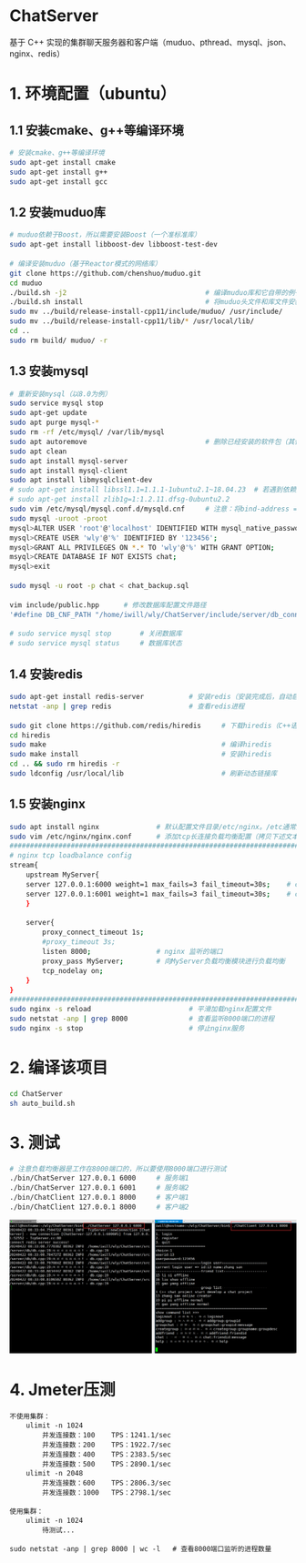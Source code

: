 # ChatServer
基于 C++ 实现的集群聊天服务器和客户端（muduo、pthread、mysql、json、nginx、redis）



# 1. 环境配置（ubuntu）

## 1.1 安装cmake、g++等编译环境

```bash
# 安装cmake、g++等编译环境
sudo apt-get install cmake	
sudo apt-get install g++
sudo apt-get install gcc
```

## 1.2 安装muduo库

```bash
# muduo依赖于Boost，所以需要安装Boost（一个准标准库）
sudo apt-get install libboost-dev libboost-test-dev		

# 编译安装muduo（基于Reactor模式的网络库）
git clone https://github.com/chenshuo/muduo.git
cd muduo
./build.sh -j2									# 编译muduo库和它自带的例子（生成的编译文件位于muduo同级目录）
./build.sh install  							# 将muduo头文件和库文件安装到build/release-install-cpp11/lib
sudo mv ../build/release-install-cpp11/include/muduo/ /usr/include/		# 将inlcude（头文件）拷贝到系统目录
sudo mv ../build/release-install-cpp11/lib/* /usr/local/lib/			# 将lib（库文件）拷贝到系统目录
cd ..
sudo rm build/ muduo/ -r
```

## 1.3 安装mysql

```bash
# 重新安装mysql（以8.0为例）
sudo service mysql stop
sudo apt-get update
sudo apt purge mysql-*
sudo rm -rf /etc/mysql/ /var/lib/mysql
sudo apt autoremove								# 删除已经安装的软件包（其他软件的依赖，而此依赖关系已经不存在）
sudo apt clean
sudo apt install mysql-server
sudo apt install mysql-client
sudo apt install libmysqlclient-dev
# sudo apt-get install libssl1.1=1.1.1-1ubuntu2.1~18.04.23	# 若遇到依赖版本问题，可以指定libmysqlclient-dev依赖版本
# sudo apt-get install zlib1g=1:1.2.11.dfsg-0ubuntu2.2
sudo vim /etc/mysql/mysql.conf.d/mysqld.cnf     # 注意：将bind-address = 127.0.0.1  改成 bind-address = 0.0.0.0
sudo mysql -uroot -proot
mysql>ALTER USER 'root'@'localhost' IDENTIFIED WITH mysql_native_password BY '123456';		# 重置root用户的密码
mysql>CREATE USER 'wly'@'%' IDENTIFIED BY '123456'; 					# 创建允许从任何主机访问的用户wly
mysql>GRANT ALL PRIVILEGES ON *.* TO 'wly'@'%' WITH GRANT OPTION;		# 给远程访问的wly用户授予所有权限
msyql>CREATE DATABASE IF NOT EXISTS chat;								# 创建空数据库
mysql>exit

sudo mysql -u root -p chat < chat_backup.sql							# 创建数据库

vim include/public.hpp      # 修改数据库配置文件路径
'#define DB_CNF_PATH "/home/iwill/wly/ChatServer/include/server/db_connection_pool/db.cnf"'

# sudo service mysql stop		# 关闭数据库
# sudo service mysql status		# 数据库状态
```

## 1.4 安装redis

```bash
sudo apt-get install redis-server           # 安装redis（安装完成后，自动启动）
netstat -anp | grep redis                   # 查看redis进程

sudo git clone https://github.com/redis/hiredis     # 下载hiredis（C++语言写的redis客户端库）
cd hiredis
sudo make                                           # 编译hiredis
sudo make install                                   # 安装hiredis
cd .. && sudo rm hiredis -r
sudo ldconfig /usr/local/lib                        # 刷新动态链接库
```

## 1.5 安装nginx

```bash
sudo apt install nginx              # 默认配置文件目录/etc/nginx。/etc通常用于存放linux系统的配置文件。
sudo vim /etc/nginx/nginx.conf      # 添加tcp长连接负载均衡配置（拷贝下述文本至文件中。与http负载均衡配置同级）
#########################################################################
# nginx tcp loadbalance config
stream{
    upstream MyServer{
    server 127.0.0.1:6000 weight=1 max_fails=3 fail_timeout=30s;    # chatServer1 运行在本地的6000端口
    server 127.0.0.1:6001 weight=1 max_fails=3 fail_timeout=30s;    # chatServer2 运行在本地的6001端口（注意，实际上服务器集群应该运行在其他服务器上，此处用于简单测试）
    }

    server{
        proxy_connect_timeout 1s;   
        #proxy_timeout 3s;
        listen 8000;                # nginx 监听的端口
        proxy_pass MyServer;        # 向MyServer负载均衡模块进行负载均衡
        tcp_nodelay on;
    }
}
#########################################################################
sudo nginx -s reload                        # 平滑加载nginx配置文件
sudo netstat -anp | grep 8000               # 查看监听8000端口的进程
sudo nginx -s stop                          # 停止nginx服务
```



# 2. 编译该项目

```bash
cd ChatServer
sh auto_build.sh
```



# 3. 测试

```bash
# 注意负载均衡器是工作在8000端口的，所以要使用8000端口进行测试
./bin/ChatServer 127.0.0.1 6000		# 服务端1
./bin/ChatServer 127.0.0.1 6001		# 服务端2
./bin/ChatClient 127.0.0.1 8000		# 客户端1
./bin/ChatClient 127.0.0.1 8000		# 客户端2
```

![test](./imgs/test.jpg "test")


# 4. Jmeter压测
    不使用集群：
        ulimit -n 1024            
            并发连接数：100    TPS：1241.1/sec
            并发连接数：200    TPS：1922.7/sec
            并发连接数：400    TPS：2383.5/sec
            并发连接数：500    TPS：2890.1/sec
        ulimit -n 2048
            并发连接数：600    TPS：2806.3/sec
            并发连接数：1000   TPS：2798.1/sec

    使用集群：
        ulimit -n 1024
            待测试...

    sudo netstat -anp | grep 8000 | wc -l   # 查看8000端口监听的进程数量


